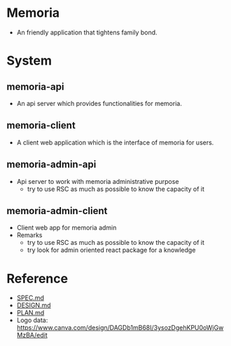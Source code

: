 # Memoria
- An friendly application that tightens family bond.

# System
## memoria-api
- An api server which provides functionalities for memoria.

## memoria-client
- A client web application which is the interface of memoria for users.

## memoria-admin-api
- Api server to work with memoria administrative purpose
    - try to use RSC as much as possible to know the capacity of it

## memoria-admin-client
- Client web app for memoria admin
- Remarks
    - try to use RSC as much as possible to know the capacity of it
    - try look for admin oriented react package for a knowledge

# Reference
- [SPEC.md](docs/SPEC.md)
- [DESIGN.md](docs/DESIGN.md)
- [PLAN.md](docs/PLAN.md)
- Logo data: https://www.canva.com/design/DAGDb1mB68I/3ysozDgehKPU0oWjGwMzBA/edit
